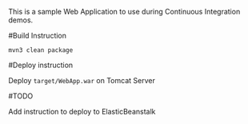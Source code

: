This is a sample Web Application to use during Continuous Integration demos.

#Build Instruction

```
mvn3 clean package
```

#Deploy instruction

Deploy ```target/WebApp.war``` on Tomcat Server
 
#TODO
 
Add instruction to deploy to ElasticBeanstalk

